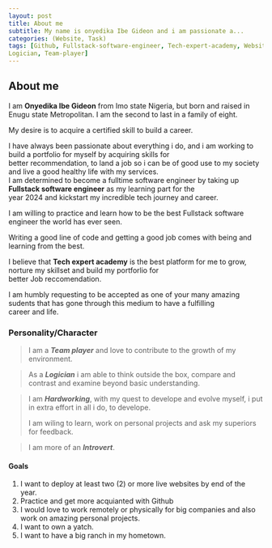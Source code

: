 ```yaml
---
layout: post
title: About me
subtitle: My name is onyedika Ibe Gideon and i am passionate a...
categories: (Website, Task)
tags: [Github, Fullstack-software-engineer, Tech-expert-academy, Website, Nigeria, Enugu-state, Imo-state, Project, Personality, 
Logician, Team-player]
---
```

## About me

I am **Onyedika Ibe Gideon** from Imo state Nigeria, but born and raised in Enugu state Metropolitan. I am the second to last 
in a family of eight.  

My desire is to acquire a certified skill to build a career.  

I have always been passionate about everything i do, and i am working to build a portfolio for myself by acquiring skills for  
better recommendation, to land a job so i can be of good use to my society and live a good healthy life with my services.  
I am determined to become a fulltime software engineer by taking up **Fullstack software engineer** as my learning part for the  
year 2024 and kickstart my incredible tech journey and career.  

I am willing to practice and learn how to be the best Fullstack software engineer the world has ever seen.  

Writing a good line of code and getting a good job comes with being and learning from the best.  

I believe that **Tech expert academy** is the best platform for me to grow, norture my skillset and build my portforlio for  
better Job reccomendation.  

I am humbly requesting to be accepted as one of your many amazing sudents that has gone through this medium to have a fulfilling  
career and life. 

### Personality/Character

> I am a ***Team player*** and love to contribute to the growth of my environment.

> As a ***Logician*** i am able to think outside the box, compare and contrast and examine beyond basic understanding.

> I am ***Hardworking***, with my quest to develope and evolve myself, i put in extra effort in all i do, to develope.
>
> I am wiling to learn, work on personal projects and ask my superiors for feedback.

> I am more of an ***Introvert***.

#### Goals
1. I want to deploy at least two (2) or more live websites by end of the year.
2. Practice and get more acquianted with Github
3. I would love to work remotely or physically for big companies and also work on amazing personal projects.
4. I want to own a yatch.
5. I want to have a big ranch in my hometown.
